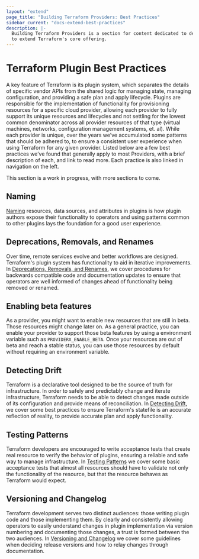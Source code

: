```yaml
---
layout: "extend"
page_title: "Building Terraform Providers: Best Practices"
sidebar_current: "docs-extend-best-practices"
description: |-
  Building Terraform Providers is a section for content dedicated to developing Plugins
  to extend Terraform's core offering.
---
```


# Terraform Plugin Best Practices

A key feature of Terraform is its plugin system, which separates the details of 
specific vendor APIs from the shared logic for managing state, managing configuration, 
and providing a safe plan and apply lifecycle. Plugins are responsible
for the  implementation of functionality for provisioning resources for a
specific cloud provider, allowing each provider to fully support its unique
resources and lifecycles and not settling for the lowest common denominator
across all provider resources of that type (virtual machines, networks,
configuration management systems, et. al). While each provider is unique, over
the years we’ve accumulated some patterns that should be adhered to, to
ensure a consistent user experience when using Terraform for any given provider.
Listed below are a few best practices we’ve found that generally apply to most
Providers, with a brief description of each, and link to read more. Each
practice is also linked in navigation on the left.

This section is a work in progress, with more sections to come.

## Naming

[Naming][naming] resources, data sources, and attributes in plugins is how plugin authors
expose their functionality to operators and using patterns common to other plugins
lays the foundation for a good user experience.

## Deprecations, Removals, and Renames

Over time, remote services evolve and better workflows are designed.
Terraform's plugin system has functionality to aid in iterative improvements.
In [Deprecations, Removals, and Renames][deprecations], we cover procedures for
backwards compatible code and documentation updates to ensure that operators
are well informed of changes ahead of functionality being removed or renamed.

## Enabling beta features

As a provider, you might want to enable new resources that are still in beta.
Those resources might change later on.
As a general practice, you can enable your provider to support those beta features
by using a environment variable such as `PROVIDERX_ENABLE_BETA`.
Once your resources are out of beta and reach a stable status, you can use those
resources by default without requiring an environment variable.

## Detecting Drift

Terraform is a declarative tool designed to be the source of truth for
infrastructure. In order to safely and predictably change and iterate
infrastructure, Terraform needs to be able to detect changes made outside of
its configuration and provide means of reconciliation. In [Detecting
Drift][drift], we cover some best practices to ensure Terraform's statefile is
an accurate reflection of reality, to provide accurate plan and apply
functionality.

## Testing Patterns

Terraform developers are encouraged to write acceptance tests that create real
resource to verify the behavior of plugins, ensuring a reliable and safe
way to manage infrastructure. In [Testing Patterns][testing-patterns] we cover
some basic acceptance tests that almost all resources should have to validate
not only the functionality of the resource, but that the resource behaves as
Terraform would expect.

## Versioning and Changelog

Terraform development serves two distinct audiences: those writing plugin code
and those implementing them. By clearly and consistently allowing operators to
easily understand changes in plugin implementation via version numbering and
documenting those changes, a trust is formed between the two audiences. In
[Versioning and Changelog][versioning] we cover some guidelines when deciding
release versions and how to relay changes through documentation.

[naming]: /docs/extend/best-practices/naming.html
[deprecations]: /docs/extend/best-practices/deprecations.html
[drift]: /docs/extend/best-practices/detecting-drift.html
[testing-patterns]: /docs/extend/best-practices/testing.html
[versioning]: /docs/extend/best-practices/versioning.html
